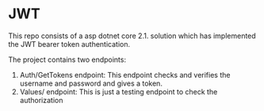 # JWT
This repo consists of a asp dotnet core 2.1. solution which has implemented the JWT bearer token authentication.

The project contains two endpoints:
1. Auth/GetTokens endpoint: This endpoint checks and verifies the username and password and gives a token.
2. Values/ endpoint: This is just a testing endpoint to check the authorization